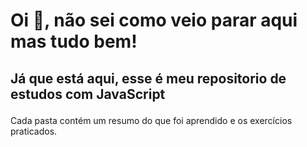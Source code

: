 # Oi 🙂, não sei como veio parar aqui mas tudo bem! 
<h2><p>Já que está aqui, esse é meu repositorio de estudos com JavaScript</p></h2>
<p>Cada pasta contém um resumo do que foi aprendido e os exercícios praticados.
